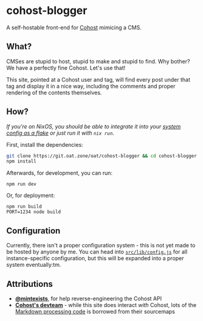 # cohost-blogger

A self-hostable front-end for [Cohost](https://cohost.org/) mimicing a CMS.

## What?

CMSes are stupid to host, stupid to make and stupid to find. Why bother? We have a perfectly fine Cohost. Let's use that!

This site, pointed at a Cohost user and tag, will find every post under that tag and display it in a nice way, including the comments and proper rendering of the contents themselves.

## How?

_If you're on NixOS, you should be able to integrate it into your [system config as a flake](https://git.oat.zone/dark-firepit/dotfiles/commit/26552bfb01e487fbabcdd6f72f2a1f1a0eb56cd2) or just run it with `nix run`._

First, install the dependencies:

```sh
git clone https://git.oat.zone/oat/cohost-blogger && cd cohost-blogger
npm install
```

Afterwards, for development, you can run:

```
npm run dev
```

Or, for deployment:

```
npm run build
PORT=1234 node build
```

## Configuration

Currently, there isn't a proper configuration system - this is not yet made to be hosted by anyone by me. You can head into [`src/lib/config.js`](https://git.oat.zone/oat/cohost-blogger/src/lib/config.js) for all instance-specific configuration, but this will be expanded into a proper system eventually:tm.

## Attributions

- **[@mintexists](https://cohost.org/mintexists)**, for help reverse-engineering the Cohost API
- **[Cohost's devteam](https://cohost.org/staff)** - while this site does interact _with_ Cohost, lots of the [Markdown processing code](https://git.oat.zone/oat/cohost-blogger/src/branch/main/src/lib/markdown) is borrowed from their sourcemaps